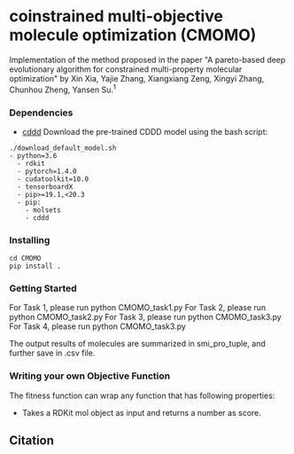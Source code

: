 # coinstrained multi-objective molecule optimization (CMOMO)

Implementation of the method proposed in the paper "A pareto-based deep evolutionary algorithm for constrained 
multi-property molecular optimization" by Xin Xia, Yajie Zhang, Xiangxiang Zeng, Xingyi Zhang, Chunhou Zheng, Yansen Su.<sup>1</sup>

### Dependencies
- [cddd](https://github.com/jrwnter/cddd)
Download the pre-trained CDDD model using the bash script:
```
./download_default_model.sh
- python=3.6
  - rdkit
  - pytorch=1.4.0
  - cudatoolkit=10.0
  - tensorboardX
  - pip>=19.1,<20.3
  - pip:
    - molsets
    - cddd
```

### Installing
```
cd CMOMO
pip install .
```
### Getting Started
For Task 1, please run python CMOMO_task1.py
For Task 2, please run python CMOMO_task2.py
For Task 3, please run python CMOMO_task3.py
For Task 4, please run python CMOMO_task3.py

The output results of molecules are summarized in smi_pro_tuple, and further save in .csv file.



### Writing your own Objective Function
The fitness function can wrap any function that has following properties:
- Takes a RDKit mol object as input and returns a number as score.


## Citation

